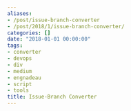 ```yaml
---
aliases:
- /post/issue-branch-converter
- /post/2018/1/issue-branch-converter/
categories: []
date: "2018-01-01 00:00:00"
tags:
- converter
- devops
- div
- medium
- engnadeau
- script
- tools
title: Issue-Branch Converter
---
```


<div class="github-card" data-github="engnadeau/issue-branch-converter" data-width="400" data-height="314" data-theme="medium"></div>
<script src="//cdn.jsdelivr.net/github-cards/latest/widget.js"></script>